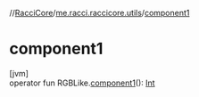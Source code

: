 //[RacciCore](../../index.md)/[me.racci.raccicore.utils](index.md)/[component1](component1.md)

# component1

[jvm]\
operator fun RGBLike.[component1](component1.md)(): [Int](https://kotlinlang.org/api/latest/jvm/stdlib/kotlin/-int/index.html)
